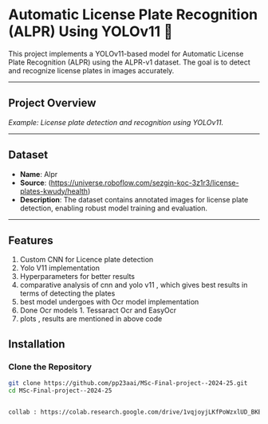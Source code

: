 # Automatic License Plate Recognition (ALPR) Using YOLOv11 🚗

 
This project implements a YOLOv11-based model for Automatic License Plate Recognition (ALPR) using the ALPR-v1 dataset. The goal is to detect and recognize license plates in images accurately.

---

## **Project Overview**

 
*Example: License plate detection and recognition using YOLOv11.*

---

## **Dataset**

- **Name**: Alpr
- **Source**: (https://universe.roboflow.com/sezgin-koc-3z1r3/license-plates-kwudy/health)
- **Description**: The dataset contains annotated images for license plate detection, enabling robust model training and evaluation.

---

## **Features**

 1. Custom CNN for Licence plate detection
 2. Yolo V11 implementation
 3. Hyperparameters for better results
 4. comparative analysis of cnn and yolo v11 , which gives best results in terms of detecting the plates
 5. best model undergoes with Ocr model implementation
 6. Done Ocr models 1. Tessaract Ocr and EasyOcr
 7. plots , results are mentioned in above code 


## **Installation**

### Clone the Repository
```bash
git clone https://github.com/pp23aai/MSc-Final-project--2024-25.git
cd MSc-Final-project--2024-25


collab : https://colab.research.google.com/drive/1vqjoyjLKfPoWzxlUD_BKEXc6JISXXCOH#scrollTo=Hne4WXVsLCce
